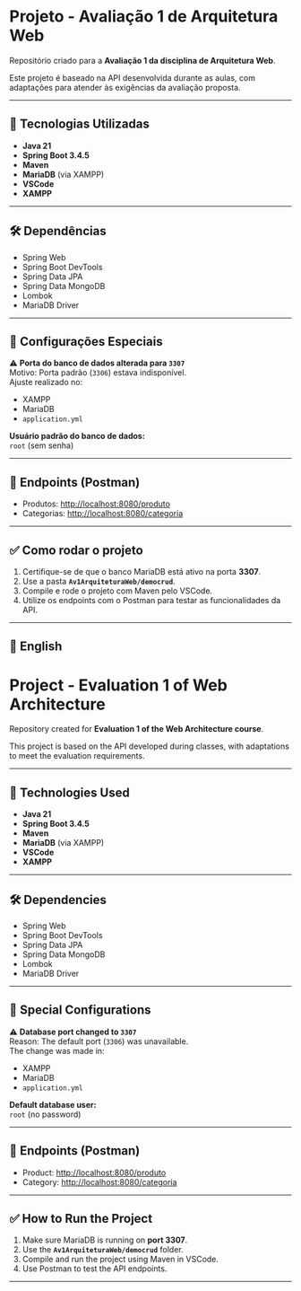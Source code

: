 # Projeto - Avaliação 1 de Arquitetura Web

Repositório criado para a **Avaliação 1 da disciplina de Arquitetura Web**.

Este projeto é baseado na API desenvolvida durante as aulas, com adaptações para atender às exigências da avaliação proposta.

---

## 🚀 Tecnologias Utilizadas

- **Java 21**
- **Spring Boot 3.4.5**
- **Maven**
- **MariaDB** (via XAMPP)
- **VSCode**
- **XAMPP**

---

## 🛠️ Dependências

- Spring Web  
- Spring Boot DevTools  
- Spring Data JPA  
- Spring Data MongoDB  
- Lombok  
- MariaDB Driver  

---

## 🔧 Configurações Especiais

⚠️ **Porta do banco de dados alterada para `3307`**  
Motivo: Porta padrão (`3306`) estava indisponível.  
Ajuste realizado no:
- XAMPP
- MariaDB
- `application.yml`

**Usuário padrão do banco de dados:**  
`root` (sem senha)

---

## 📡 Endpoints (Postman)

- Produtos: [http://localhost:8080/produto](http://localhost:8080/produto)  
- Categorias: [http://localhost:8080/categoria](http://localhost:8080/categoria)

---

## ✅ Como rodar o projeto

1. Certifique-se de que o banco MariaDB está ativo na porta **3307**.
2. Use a pasta **`Av1ArquiteturaWeb/democrud`**.
3. Compile e rode o projeto com Maven pelo VSCode.
4. Utilize os endpoints com o Postman para testar as funcionalidades da API.

---

## 📜 English

# Project - Evaluation 1 of Web Architecture

Repository created for **Evaluation 1 of the Web Architecture course**.

This project is based on the API developed during classes, with adaptations to meet the evaluation requirements.

---

## 🚀 Technologies Used

- **Java 21**
- **Spring Boot 3.4.5**
- **Maven**
- **MariaDB** (via XAMPP)
- **VSCode**
- **XAMPP**

---

## 🛠️ Dependencies

- Spring Web  
- Spring Boot DevTools  
- Spring Data JPA  
- Spring Data MongoDB  
- Lombok  
- MariaDB Driver  

---

## 🔧 Special Configurations

⚠️ **Database port changed to `3307`**  
Reason: The default port (`3306`) was unavailable.  
The change was made in:
- XAMPP
- MariaDB
- `application.yml`

**Default database user:**  
`root` (no password)

---

## 📡 Endpoints (Postman)

- Product: [http://localhost:8080/produto](http://localhost:8080/produto)  
- Category: [http://localhost:8080/categoria](http://localhost:8080/categoria)

---

## ✅ How to Run the Project

1. Make sure MariaDB is running on **port 3307**.
2. Use the **`Av1ArquiteturaWeb/democrud`** folder.
3. Compile and run the project using Maven in VSCode.
4. Use Postman to test the API endpoints.

---


